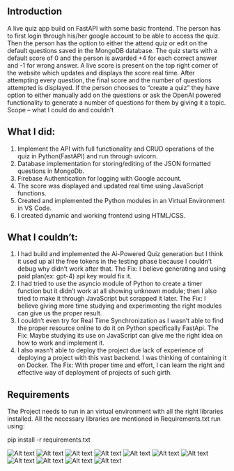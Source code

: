 ## Introduction
A live quiz app build on FastAPI with some basic frontend. The person has to first login through his/her google account to be able to access the quiz. 
Then the person has the option to either the attend quiz or edit on the default questions saved in the MongoDB database.
The quiz starts with a default score of 0 and the person is awarded +4 for each correct answer and -1 for wrong answer. A live score is present on the top right corner of the website which updates and displays the score real time. After attempting every question, the final score and the number of questions attempted is displayed.
 If the person chooses to “create a quiz” they have option to either manually add on the questions or ask the OpenAI powered functionality to generate a number of questions for them by giving it a topic.
Scope – what I could do and couldn’t
## What I did:
1.	Implement the API with full functionality and CRUD operations of the quiz in Python(FastAPI) and run through uvicorn.
2.	Database implementation for storing/editing of the JSON formatted questions in MongoDb.
3.	Firebase Authentication for logging with Google account.
4.	The score was displayed and updated real time using JavaScript functions.
5.	Created and implemented the Python modules in an Virtual Environment in VS Code.
6.	I created dynamic and working frontend using HTML/CSS.
## What I couldn’t:
1.	I had build and implemented the Ai-Powered Quiz generation but I think it used up all the free tokens in the testing phase because I couldn’t debug why didn’t work after that.
The Fix:
	I believe generating and using paid plan(ex: gpt-4) api key would fix it.
2.	I had tried to use the asyncio module of Python to create a timer function but it didn’t work at all showing unknown module; then I also tried to make it through JavaScript but scrapped it later.
The Fix:
	I believe giving more time studying and experimenting the right modules can give us 	the proper result.
3.	I couldn’t even try for Real Time Synchronization as I wasn’t able to find the proper resource online to do it on Python specifically FastApi.
The Fix:
Maybe studying its use on JavaScript can give me the right idea on how to work and implement  it.
5.	I also wasn’t able to deploy the project due lack of experience of deploying a project with this vast backend. I was thinking of containing it on Docker.
The Fix: With proper time and effort, I can learn the right and effective way of deployment of projects of such girth.
## Requirements
The Project needs to run in an virtual environment with all the right libraries installed.
All the necessary libraries are mentioned in Requirements.txt run using:

pip install -r requirements.txt

![Alt text](https://i.imgur.com/VZ7i56O.png)
![Alt text](https://i.imgur.com/kuzW5jY.png)
![Alt text](https://i.imgur.com/CBh4q6P.png)
![Alt text](https://i.imgur.com/7nbBJEr.png)
![Alt text](https://i.imgur.com/a4YMXLO.png)
![Alt text](https://i.imgur.com/39N6G1h.png)
![Alt text](https://i.imgur.com/VDXMUnT.png)
![Alt text](https://i.imgur.com/UWE1Fhe.png)
![Alt text](https://i.imgur.com/pTqiGBD.png)
![Alt text](https://i.imgur.com/87ScsST.png)
![Alt text](https://i.imgur.com/w5PmFok.png)


